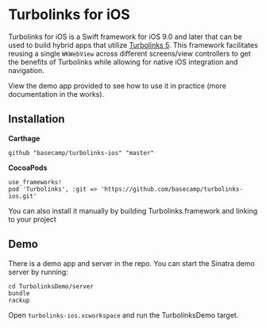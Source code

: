 # Turbolinks for iOS
Turbolinks for iOS is a Swift framework for iOS 9.0 and later that can be used to build hybrid apps that utilize [Turbolinks 5](https://github.com/turbolinks/turbolinks). This framework facilitates reusing a single `WKWebView` across different screens/view controllers to get the benefits of Turbolinks while allowing for native iOS integration and navigation.

View the demo app provided to see how to use it in practice (more documentation in the works).

## Installation

**Carthage**

```github "basecamp/turbolinks-ios" "master"```

**CocoaPods**

```
use_frameworks!
pod 'Turbolinks', :git => 'https://github.com/basecamp/turbolinks-ios.git'
```

You can also install it manually by building Turbolinks.framework and linking to your project

## Demo

There is a demo app and server in the repo. You can start the Sinatra demo server by running:

```
cd TurbolinksDemo/server
bundle
rackup
```

Open `turbolinks-ios.xcworkspace` and run the TurbolinksDemo target.